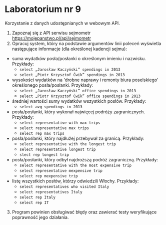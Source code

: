 # Laboratorium nr 9

Korzystanie z danych udostępnianych w webowym API.

1. Zapoznaj się z API serwisu sejmometr https://mojepanstwo.pl/api/sejmometr
2. Opracuj system, który na podstawie argumentów linii poleceń wyświetla następujące informacje (dla określonej kadencji
   sejmu):
  * suma wydatków posła/posłanki o określonym imieniu i nazwisku. Przykłady:
  	* `select „Jarosław Kaczyński” spendings in 2013`
  	* `select „Piotr Krzysztof Ćwik” spendings in 2013`
  * wysokości wydatków na 'drobne naprawy i remonty biura poselskiego' określonego posła/posłanki. Przykłady:
  	* `select „Jarosław Kaczyński” office spendings in 2013`
  	* `select „Piotr Krzysztof Ćwik” office spendings in 2013`
  * średniej wartości sumy wydatków wszystkich posłów. Przykłady:
  	* `select avg spendings in 2013`
  * posła/posłanki, który wykonał najwięcej podróży zagranicznych. Przykłady:
	* `select representative with max trips`
	* `select representative max trips`
	* `select rep max trips`
  * posła/posłanki, który najdłużej przebywał za granicą. Przykłady:
  	* `select representative with the longest trip`
  	* `select representative longest trip`
  	* `slect rep longest trip`
  * posła/posłanki, który odbył najdroższą podróż zagraniczną. Przykłady:
  	* `select representative with the most expensive trip`
  	* `select representative mexpensive trip`
  	* `select rep mexpensive trip`
  * listę wszystkich posłów, którzy odwiedzili Włochy. Przykłady:
  	* `select representatives who visited Italy`
  	* `select representatives Italy`
  	* `select rep Italy`
  	* `select rep IT`
3. Program powinien obsługiwać błędy oraz zawierać testy weryfikujące poprawność jego działania.